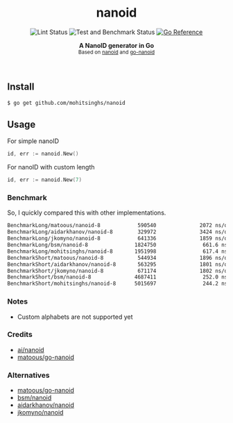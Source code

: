 <h1 align='center'>nanoid</h1>
<p align="center">
  <img src="https://github.com/mohitsinghs/nanoid/actions/workflows/lint.yml/badge.svg" alt="Lint Status">
  <img src="https://github.com/mohitsinghs/nanoid/actions/workflows/test.yml/badge.svg" alt="Test and Benchmark Status">
  <a href="https://pkg.go.dev/github.com/mohitsinghs/nanoid"><img src="https://pkg.go.dev/badge/github.com/mohitsinghs/nanoid.svg" alt="Go Reference"></a>
</p>
<p align="center">
  <b>A NanoID generator in Go</b><br/>
  <sub>Based on <a href="https://github.com/ai/nanoid">nanoid</a> and <a href="https://github.com/matoous/go-nanoid">go-nanoid</a></sub>
</p>
<br />

## Install

```bash
$ go get github.com/mohitsinghs/nanoid
```

## Usage

For simple nanoID

```go
id, err := nanoid.New()
```

For nanoID with custom length

```go
id, err := nanoid.New(7)
```

### Benchmark

So, I quickly compared this with other implementations.

```sh
BenchmarkLong/matoous/nanoid-8            590540              2072 ns/op             144 B/op          3 allocs/op
BenchmarkLong/aidarkhanov/nanoid-8        329972              3424 ns/op              72 B/op          2 allocs/op
BenchmarkLong/jkomyno/nanoid-8            641336              1859 ns/op              72 B/op          3 allocs/op
BenchmarkLong/bsm/nanoid-8               1824750               661.6 ns/op            24 B/op          1 allocs/op
BenchmarkLong/mohitsinghs/nanoid-8       1951998               617.4 ns/op            24 B/op          1 allocs/op
BenchmarkShort/matoous/nanoid-8           544934              1896 ns/op              56 B/op          3 allocs/op
BenchmarkShort/aidarkhanov/nanoid-8       563295              1801 ns/op              24 B/op          2 allocs/op
BenchmarkShort/jkomyno/nanoid-8           671174              1802 ns/op              24 B/op          3 allocs/op
BenchmarkShort/bsm/nanoid-8              4687411               252.0 ns/op             8 B/op          1 allocs/op
BenchmarkShort/mohitsinghs/nanoid-8      5015697               244.2 ns/op             8 B/op          1 allocs/op
```

### Notes

- Custom alphabets are not supported yet

### Credits

- [ai/nanoid](https://github.com/ai/nanoid)
- [matoous/go-nanoid](https://github.com/matoous/go-nanoid)

### Alternatives

- [matoous/go-nanoid](https://github.com/matoous/go-nanoid)
- [bsm/nanoid](https://github.com/bsm/nanoid)
- [aidarkhanov/nanoid](https://github.com/aidarkhanov/nanoid)
- [jkomyno/nanoid](https://github.com/jkomyno/nanoid)
